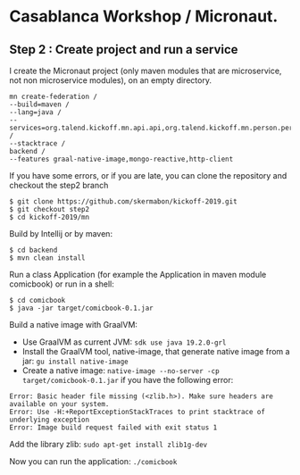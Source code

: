 # Casablanca Workshop / Micronaut.

## Step 2 : Create project and run a service

I create the Micronaut project (only maven modules that are microservice, not non microservice modules), on an empty directory.
```shell
mn create-federation /
--build=maven /
--lang=java /
--services=org.talend.kickoff.mn.api.api,org.talend.kickoff.mn.person.person,org.talend.kickoff.mn.common.common,org.talend.kickoff.mn.comicbook.comicbook /
--stacktrace /
backend /
--features graal-native-image,mongo-reactive,http-client
```

If you have some errors, or if you are late, you can clone the repository and checkout the step2 branch

```shell
$ git clone https://github.com/skermabon/kickoff-2019.git​ 
$ git checkout step2
$ cd kickoff-2019/mn
```

Build by Intellij or by maven: 
```shell
$ cd backend
$ mvn clean install
```

Run a class Application (for example the Application in maven module comicbook) or run in a shell:
```shell
$ cd comicbook
$ java -jar target/comicbook-0.1.jar
```

Build a native image with GraalVM:
* Use GraalVM as current JVM: `sdk use java 19.2.0-grl`
* Install the GraalVM tool, native-image, that generate native image from a jar: `gu install native-image` 
* Create a native image: `native-image --no-server -cp target/comicbook-0.1.jar` if you have the following error:
```shell
Error: Basic header file missing (<zlib.h>). Make sure headers are available on your system.
Error: Use -H:+ReportExceptionStackTraces to print stacktrace of underlying exception
Error: Image build request failed with exit status 1
```

Add the library zlib: `sudo apt-get install zlib1g-dev`

Now you can run the application: `./comicbook`